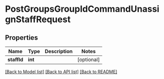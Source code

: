 # PostGroupsGroupIdCommandUnassignStaffRequest

## Properties
Name | Type | Description | Notes
------------ | ------------- | ------------- | -------------
**staffId** | **int** |  | [optional] 

[[Back to Model list]](../../README.md#documentation-for-models) [[Back to API list]](../../README.md#documentation-for-api-endpoints) [[Back to README]](../../README.md)

